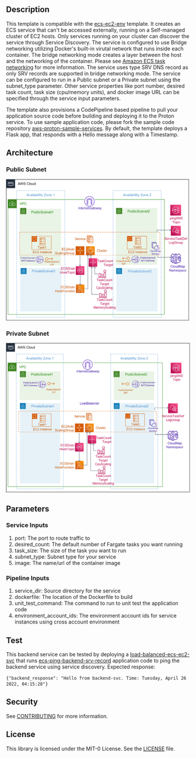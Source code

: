 ## Description

This template is compatible with the [ecs-ec2-env](../../environment-templates/ecs-ec2-env) template. It creates an ECS service that can't be accessed externally, running on a Self-managed cluster of EC2 hosts. Only services running on your cluster can discover the service through Service Discovery. The service is configured to use Bridge networking utilizing Docker's built-in virutal network that runs inside each container. The bridge networking mode creates a layer between the host and the networking of the container. Please see [Amazon ECS task networking](https://docs.aws.amazon.com/AmazonECS/latest/developerguide/task-networking.html) for more information. The service uses type SRV DNS record as only SRV records are supported in bridge networking mode. The service can be configured to run in a Public subnet or a Private subnet using the subnet_type parameter. Other service properties like port number, desired task count, task size (cpu/memory units), and docker image URL can be specified through the service input parameters. 

The template also provisions a CodePipeline based pipeline to pull your application source code before building and deploying it to the Proton service. To use sample application code, please fork the sample code repository [aws-proton-sample-services](https://github.com/aws-samples/aws-proton-sample-services). By default, the template deploys a Flask app, that responds with a Hello message along with a Timestamp. 

## Architecture

### Public Subnet
![backend-ecs-ec2-public-srv](../../images/backend-ecs-ec2-public-srv.png)

### Private Subnet
![backend-ecs-ec2-private-srv](../../images/backend-ecs-ec2-private-srv.png)

## Parameters

### Service Inputs

1. port: The port to route traffic to
2. desired_count: The default number of Fargate tasks you want running
3. task_size: The size of the task you want to run
4. subnet_type: Subnet type for your service
5. image: The name/url of the container image

### Pipeline Inputs

1. service_dir: Source directory for the service
2. dockerfile: The location of the Dockerfile to build
3. unit_test_command: The command to run to unit test the application code
4. environment_account_ids: The environment account ids for service instances using cross account environment

## Test
This backend service can be tested by deploying a [load-balanced-ecs-ec2-svc](../load-balanced-ecs-ec2-svc) that runs [ecs-ping-backend-srv-record](https://github.com/aws-samples/aws-proton-sample-services/tree/main/ecs-ping-backend-srv-record) application code to ping the backend service using service discovery. Expected response:
```
{"backend_response": "Hello from backend-svc. Time: Tuesday, April 26 2022, 04:15:28"}
```

## Security

See [CONTRIBUTING](../../CONTRIBUTING.md#security-issue-notifications) for more information.

## License

This library is licensed under the MIT-0 License. See the [LICENSE](../../LICENSE) file.


